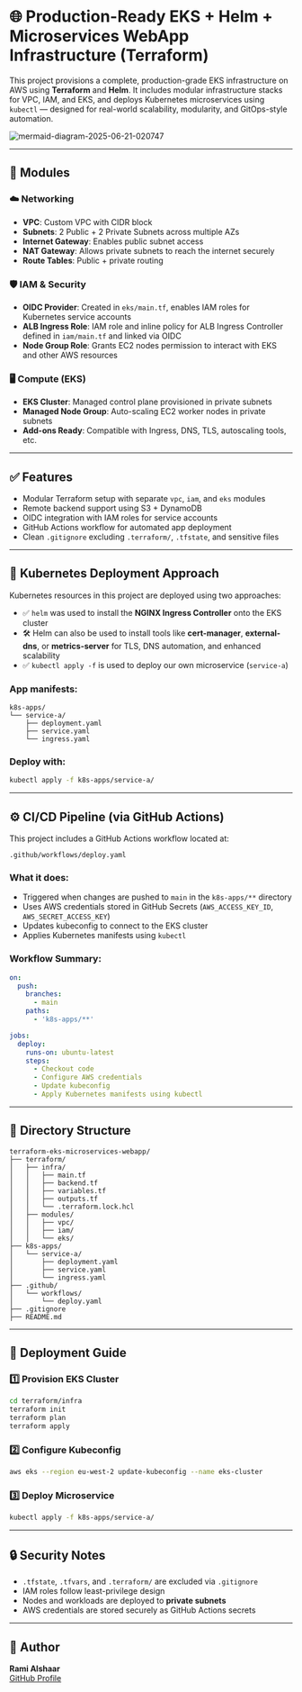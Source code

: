 # 🌐 Production-Ready EKS + Helm + Microservices WebApp Infrastructure (Terraform)

This project provisions a complete, production-grade EKS infrastructure on AWS using **Terraform** and **Helm**. It includes modular infrastructure stacks for VPC, IAM, and EKS, and deploys Kubernetes microservices using `kubectl` — designed for real-world scalability, modularity, and GitOps-style automation.



![mermaid-diagram-2025-06-21-020747](https://github.com/user-attachments/assets/7f49e36e-d9b3-4fd7-86a0-2ea45275f126)




---

## 🔧 Modules

### ☁️ Networking
- **VPC**: Custom VPC with CIDR block
- **Subnets**: 2 Public + 2 Private Subnets across multiple AZs
- **Internet Gateway**: Enables public subnet access
- **NAT Gateway**: Allows private subnets to reach the internet securely
- **Route Tables**: Public + private routing

### 🛡️ IAM & Security
- **OIDC Provider**: Created in `eks/main.tf`, enables IAM roles for Kubernetes service accounts
- **ALB Ingress Role**: IAM role and inline policy for ALB Ingress Controller defined in `iam/main.tf` and linked via OIDC
- **Node Group Role**: Grants EC2 nodes permission to interact with EKS and other AWS resources

### 🖥️ Compute (EKS)
- **EKS Cluster**: Managed control plane provisioned in private subnets
- **Managed Node Group**: Auto-scaling EC2 worker nodes in private subnets
- **Add-ons Ready**: Compatible with Ingress, DNS, TLS, autoscaling tools, etc.

---

## ✅ Features
- Modular Terraform setup with separate `vpc`, `iam`, and `eks` modules
- Remote backend support using S3 + DynamoDB
- OIDC integration with IAM roles for service accounts
- GitHub Actions workflow for automated app deployment
- Clean `.gitignore` excluding `.terraform/`, `.tfstate`, and sensitive files

---

## 🚀 Kubernetes Deployment Approach

Kubernetes resources in this project are deployed using two approaches:

- ✅ `helm` was used to install the **NGINX Ingress Controller** onto the EKS cluster  
- 🛠️ Helm can also be used to install tools like **cert-manager**, **external-dns**, or **metrics-server** for TLS, DNS automation, and enhanced scalability
- ✅ `kubectl apply -f` is used to deploy our own microservice (`service-a`)

### App manifests:
```
k8s-apps/
└── service-a/
    ├── deployment.yaml
    ├── service.yaml
    └── ingress.yaml
```

### Deploy with:
```bash
kubectl apply -f k8s-apps/service-a/
```

---

## ⚙️ CI/CD Pipeline (via GitHub Actions)

This project includes a GitHub Actions workflow located at:

```
.github/workflows/deploy.yaml
```

### What it does:
- Triggered when changes are pushed to `main` in the `k8s-apps/**` directory
- Uses AWS credentials stored in GitHub Secrets (`AWS_ACCESS_KEY_ID`, `AWS_SECRET_ACCESS_KEY`)
- Updates kubeconfig to connect to the EKS cluster
- Applies Kubernetes manifests using `kubectl`

### Workflow Summary:
```yaml
on:
  push:
    branches:
      - main
    paths:
      - 'k8s-apps/**'

jobs:
  deploy:
    runs-on: ubuntu-latest
    steps:
      - Checkout code
      - Configure AWS credentials
      - Update kubeconfig
      - Apply Kubernetes manifests using kubectl
```

---

## 📁 Directory Structure

```
terraform-eks-microservices-webapp/
├── terraform/
│   ├── infra/
│   │   ├── main.tf
│   │   ├── backend.tf
│   │   ├── variables.tf
│   │   ├── outputs.tf
│   │   └── .terraform.lock.hcl
│   ├── modules/
│   │   ├── vpc/
│   │   ├── iam/
│   │   └── eks/
├── k8s-apps/
│   └── service-a/
│       ├── deployment.yaml
│       ├── service.yaml
│       └── ingress.yaml
├── .github/
│   └── workflows/
│       └── deploy.yaml
├── .gitignore
├── README.md
```

---

## 🧪 Deployment Guide

### 1️⃣ Provision EKS Cluster

```bash
cd terraform/infra
terraform init
terraform plan
terraform apply
```

### 2️⃣ Configure Kubeconfig

```bash
aws eks --region eu-west-2 update-kubeconfig --name eks-cluster
```

### 3️⃣ Deploy Microservice

```bash
kubectl apply -f k8s-apps/service-a/
```

---

## 🔒 Security Notes

- `.tfstate`, `.tfvars`, and `.terraform/` are excluded via `.gitignore`
- IAM roles follow least-privilege design
- Nodes and workloads are deployed to **private subnets**
- AWS credentials are stored securely as GitHub Actions secrets

---

## 👤 Author

**Rami Alshaar**  
[GitHub Profile](https://github.com/Rami-shaar)
